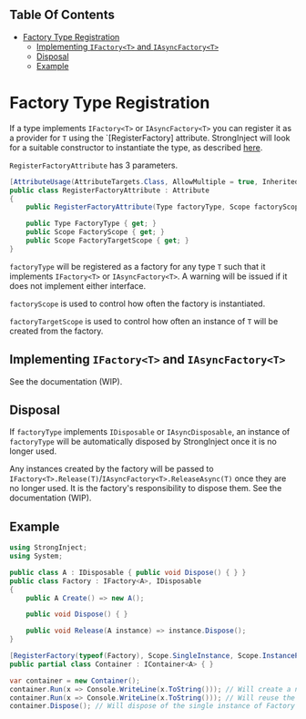 <!-- START doctoc generated TOC please keep comment here to allow auto update -->
<!-- DON'T EDIT THIS SECTION, INSTEAD RE-RUN doctoc TO UPDATE -->
## Table Of Contents

- [Factory Type Registration](#factory-type-registration)
  - [Implementing `IFactory<T>` and `IAsyncFactory<T>`](#implementing-ifactoryt-and-iasyncfactoryt)
  - [Disposal](#disposal)
  - [Example](#example)

<!-- END doctoc generated TOC please keep comment here to allow auto update -->

# Factory Type Registration

If a type implements `IFactory<T>` or `IAsyncFactory<T>` you can register it as a provider for `T` using the `[RegisterFactory] attribute. StrongInject will look for a suitable constructor to instantiate the type, as described [here](https://github.com/YairHalberstadt/stronginject/wiki/TypeRegistration#instantiation).

`RegisterFactoryAttribute` has 3 parameters.

```csharp
[AttributeUsage(AttributeTargets.Class, AllowMultiple = true, Inherited = false)]
public class RegisterFactoryAttribute : Attribute
{
    public RegisterFactoryAttribute(Type factoryType, Scope factoryScope = Scope.InstancePerResolution, Scope factoryTargetScope = Scope.InstancePerResolution);

    public Type FactoryType { get; }
    public Scope FactoryScope { get; }
    public Scope FactoryTargetScope { get; }
}
```

`factoryType` will be registered as a factory for any type `T` such that it implements `IFactory<T>` or `IAsyncFactory<T>`. A warning will be issued if it does not implement either interface.

`factoryScope` is used to control how often the factory is instantiated.

`factoryTargetScope` is used to control how often an instance of `T` will be created from the factory.

## Implementing `IFactory<T>` and `IAsyncFactory<T>`

See the documentation (WIP).

## Disposal

If `factoryType` implements `IDisposable` or `IAsyncDisposable`, an instance of `factoryType` will be automatically disposed by StrongInject once it is no longer used.

Any instances created by the factory will be passed to  `IFactory<T>.Release(T)`/`IAsyncFactory<T>.ReleaseAsync(T)` once they are no longer used. It is the factory's responsibility to dispose them. See the documentation (WIP).

## Example

```csharp
using StrongInject;
using System;

public class A : IDisposable { public void Dispose() { } }
public class Factory : IFactory<A>, IDisposable
{
    public A Create() => new A();

    public void Dispose() { }

    public void Release(A instance) => instance.Dispose();
}

[RegisterFactory(typeof(Factory), Scope.SingleInstance, Scope.InstancePerResolution)]
public partial class Container : IContainer<A> { }

var container = new Container();
container.Run(x => Console.WriteLine(x.ToString())); // Will create a new instance of Factory. Will call Factory.Create() to create an instance of A. After the lambda completes, will call factory.Release() to dispose of the instance of A.
container.Run(x => Console.WriteLine(x.ToString())); // Will reuse the existing instance of Factory since it is SingleInstance. Will call Factory.Create() to create an instance of A since it is InstancePerResolution. After the lambda completes, will call factory.Release() to dispose of the instance of A.
container.Dispose(); // Will dispose of the single instance of Factory
```
